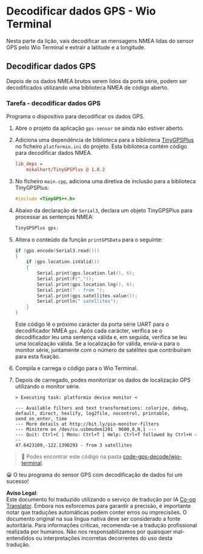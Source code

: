<!--
CO_OP_TRANSLATOR_METADATA:
{
  "original_hash": "fbbcf96a9b63ccd661db98bbf854bb06",
  "translation_date": "2025-08-25T23:02:53+00:00",
  "source_file": "3-transport/lessons/1-location-tracking/wio-terminal-gps-decode.md",
  "language_code": "pt"
}
-->
# Decodificar dados GPS - Wio Terminal

Nesta parte da lição, vais decodificar as mensagens NMEA lidas do sensor GPS pelo Wio Terminal e extrair a latitude e a longitude.

## Decodificar dados GPS

Depois de os dados NMEA brutos serem lidos da porta série, podem ser decodificados utilizando uma biblioteca NMEA de código aberto.

### Tarefa - decodificar dados GPS

Programa o dispositivo para decodificar os dados GPS.

1. Abre o projeto da aplicação `gps-sensor` se ainda não estiver aberto.

1. Adiciona uma dependência de biblioteca para a biblioteca [TinyGPSPlus](https://github.com/mikalhart/TinyGPSPlus) no ficheiro `platformio.ini` do projeto. Esta biblioteca contém código para decodificar dados NMEA.

    ```ini
    lib_deps =
        mikalhart/TinyGPSPlus @ 1.0.2
    ```

1. No ficheiro `main.cpp`, adiciona uma diretiva de inclusão para a biblioteca TinyGPSPlus:

    ```cpp
    #include <TinyGPS++.h>
    ```

1. Abaixo da declaração de `Serial3`, declara um objeto TinyGPSPlus para processar as sentenças NMEA:

    ```cpp
    TinyGPSPlus gps;
    ```

1. Altera o conteúdo da função `printGPSData` para o seguinte:

    ```cpp
    if (gps.encode(Serial3.read()))
    {
        if (gps.location.isValid())
        {
            Serial.print(gps.location.lat(), 6);
            Serial.print(F(","));
            Serial.print(gps.location.lng(), 6);
            Serial.print(" - from ");
            Serial.print(gps.satellites.value());
            Serial.println(" satellites");
        }
    }
    ```

    Este código lê o próximo carácter da porta série UART para o decodificador NMEA `gps`. Após cada carácter, verifica se o decodificador leu uma sentença válida e, em seguida, verifica se leu uma localização válida. Se a localização for válida, envia-a para o monitor série, juntamente com o número de satélites que contribuíram para esta fixação.

1. Compila e carrega o código para o Wio Terminal.

1. Depois de carregado, podes monitorizar os dados de localização GPS utilizando o monitor série.

    ```output
    > Executing task: platformio device monitor <
    
    --- Available filters and text transformations: colorize, debug, default, direct, hexlify, log2file, nocontrol, printable, send_on_enter, time
    --- More details at http://bit.ly/pio-monitor-filters
    --- Miniterm on /dev/cu.usbmodem1201  9600,8,N,1 ---
    --- Quit: Ctrl+C | Menu: Ctrl+T | Help: Ctrl+T followed by Ctrl+H ---
    47.6423109,-122.1390293 - from 3 satellites
    ```

> 💁 Podes encontrar este código na pasta [code-gps-decode/wio-terminal](../../../../../3-transport/lessons/1-location-tracking/code-gps-decode/wio-terminal).

😀 O teu programa do sensor GPS com decodificação de dados foi um sucesso!

**Aviso Legal**:  
Este documento foi traduzido utilizando o serviço de tradução por IA [Co-op Translator](https://github.com/Azure/co-op-translator). Embora nos esforcemos para garantir a precisão, é importante notar que traduções automáticas podem conter erros ou imprecisões. O documento original na sua língua nativa deve ser considerado a fonte autoritária. Para informações críticas, recomenda-se a tradução profissional realizada por humanos. Não nos responsabilizamos por quaisquer mal-entendidos ou interpretações incorretas decorrentes do uso desta tradução.